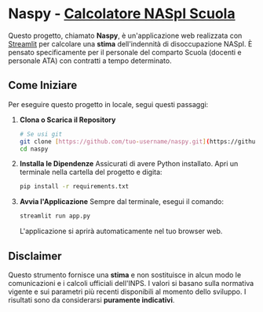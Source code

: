 # Naspy - [Calcolatore NASpI Scuola](https://calcolatore-naspi.streamlit.app/)

Questo progetto, chiamato **Naspy**, è un'applicazione web realizzata con [Streamlit](https://calcolatore-naspi.streamlit.app/) per calcolare una **stima** dell'indennità di disoccupazione NASpI. È pensato specificamente per il personale del comparto Scuola (docenti e personale ATA) con contratti a tempo determinato.


##  Come Iniziare

Per eseguire questo progetto in locale, segui questi passaggi:

1.  **Clona o Scarica il Repository**
    ```bash
    # Se usi git
    git clone [https://github.com/tuo-username/naspy.git](https://github.com/tuo-username/naspy.git)
    cd naspy
    ```

2.  **Installa le Dipendenze**
    Assicurati di avere Python installato. Apri un terminale nella cartella del progetto e digita:
    ```bash
    pip install -r requirements.txt
    ```

3.  **Avvia l'Applicazione**
    Sempre dal terminale, esegui il comando:
    ```bash
    streamlit run app.py
    ```
    L'applicazione si aprirà automaticamente nel tuo browser web.

## Disclaimer

Questo strumento fornisce una **stima** e non sostituisce in alcun modo le comunicazioni e i calcoli ufficiali dell'INPS. I valori si basano sulla normativa vigente e sui parametri più recenti disponibili al momento dello sviluppo. I risultati sono da considerarsi **puramente indicativi**.
